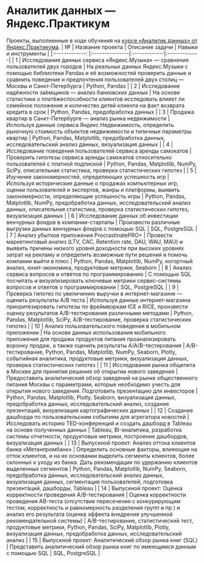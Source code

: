 # Аналитик данных — Яндекс.Практикум
Проекты, выполненные в ходе обучения на [курсе «Аналитик данных» от Яндекс.Практикума](https://practicum.yandex.ru/data-analyst/).
| №  | Название проекта  | Описание задачи | Навыки и инструменты |
|:-------------: |:---------------|:-------------|:-------------|
| 1 | Исследование данных сервиса «Яндекс.Музыка» — сравнение пользователей двух городов | На реальных данных Яндекс.Музыки c помощью библиотеки Pandas и её возможностей проверить данные и сравнить поведение и предпочтения пользователей двух столиц — Москвы и Санкт-Петербурга | Python, Pandas |
| 2 | Исследование надёжности заёмщиков — анализ банковских данных | На основе статистики о платёжеспособности клиентов исследовать влияет ли семейное положение и количество детей клиента на факт возврата кредита в срок | Python, Pandas, предобработка данных |
| 3 | Продажа квартир в Санкт-Петербурге — анализ рынка недвижимости | Используя данные сервиса Яндекс.Недвижимость, определить рыночную стоимость объектов недвижимости и типичные параметры квартир | Python, Pandas, Matplotlib, предобработка данных, исследовательский анализ данных, визуализация данных |
| 4 | Исследование поведения пользователей сервиса аренды самокатов | Проверить гипотезы сервиса аренды самокатов относительно пользователей с платной подпиской | Python, Pandas, Matplotlib, NumPy, SciPy, описательная статистика, проверка статистических гипотез |
| 5 | Изучение закономерностей, определяющих успешность игр | Используя исторические данные о продажах компьютерных игр, оценки пользователей и экспертов, жанры и платформы, выявить закономерности, определяющие успешность игры  | Python, Pandas, Matplotlib, NumPy, предобработка данных, исследовательский анализ данных, описательная статистика, проверка статистических гипотез, визуализация данных |
| 6 | Исследование данных об инвестиции венчурных фондов в компании-стартапы | Произвести различные выгрузки данных венчурных фондов с помощью SQL | SQL, PostgreSQL |
| 7 | Анализ убытков приложения ProcrastinatePRO+ | Провести маркетинговый анализ (LTV, CAC, Retention rate, DAU, WAU, MAU) и выявить причины низкого уровня доходности при высоких уровнях затрат на рекламу и определить возможные пути решения и помочь компании выйти в плюс | Python, Pandas, Matplotlib, NumPy, когортный анализ, юнит-экономика, продуктовые метрики, Seaborn  |
| 8 | Анализ сервиса вопросов и ответов по программированию | С помощью SQL посчитать и визуализировать ключевые метрики сервис-системы вопросов и ответов о программировании | SQL, PostgreSQL |
| 9 | Проверка гипотез по увеличению выручки в интернет-магазине — оценить результаты A/B теста | Используя данные интернет-магазина приоритезировать гипотезы по фреймворкам ICE и RICE, произвести оценку результатов A/B-тестирования различными методами | Python, Pandas, Matplotlib, SciPy, A/B-тестирование, проверка статистических гипотез |
| 10 | Анализ пользовательского поведения в мобильном приложении | На основе данных использования мобильного приложения для продажи продуктов питания проанализировать воронку продаж, а также оценить результаты A/A/B-тестирования  | A/B-тестирование, Python, Pandas, Matplotlib, NumPy, Seaborn, Plotly, событийная аналитика, продуктовые метрики, визуализация данных, проверка статистических гипотез |
| 11 | Исследования рынка общепита в Москве для принятия решения об открытии нового заведения | Предоставить аналитический обзор заведений на рынке общественного питания Москвы с параметрами, которые необходимо учесть для открытия нового заведения. Подготовить презентацию для инвесторов |  Python, Pandas, Matplotlib, Plotly, Seaborn, визуализация данных, предобработка данных, исследовательский анализ, создание презентаций, визуализация картографических данных |
| 12 | Создание дашборда по пользовательским событиям для агрегатора новостей | Исследовать историю TED-конференций и создать дашборд в Tableau на основе полученных данных | Tableau, BI-аналитика, разработка системы отчетности, продуктовые метрики, построение дашбордов, визуализация данных |
| 13 | Выпускной проект: Анализ оттока клиентов банка «Метанпромбанк» | Определить основные факторы, влияющие на отток клиентов, и на их основании выделить сегменты клиентов, более склонных к уходу из банка. Дать рекомендации по удержанию клиентов выделенных сегментов | Python, Pandas, Matplotlib, NumPy, Seaborn, предобработка данных, исследовательский анализ данных, визуализация данных, сегментация пользователей, подготовка презентаций, дашборды, Tableau |
| 14 | Выпускной проект: Оценка корректности проведения A/B-тестирования | Оценка корректности проведения AB-теста (отсутствие пересечения с конкурирующим тестом, корректность и равномерность разделения групп и пр.) и анализ его результата (оценка эффекта внедрения улучшенной рекомендательной системы) | A/B-тестирование, статистический тест, продуктовые метрики, Python, Pandas, SciPy, Matplotlib, Plotly, визуализация данных, предобработка данных, исследовательский анализ |
| 15 | Выпускной проект: Аналитический обзор рынка книг (SQL)  | Представить аналитический обзор рынка книг по имеющимся данным с помощью SQL | SQL, PostgreSQL |
